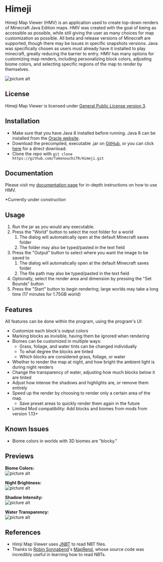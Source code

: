 # Himeji
Himeji Map Viewer (HMV) is an application used to create top-down renders of Minecraft Java Edition maps. HMV was created with the goal of being as accessible as possible, while still giving the user as many choices for map customization as possible. All beta and release versions of Minecraft are supported, though there may be issues in specific snapshots versions. Java was specifically chosen as users must already have it installed to play minecraft, greatly reducing the barrier to entry. HMV has many options for customizing map renders, including personalizing block colors, adjusting biome colors, and selecting specific regions of the map to render by themselves.

![picture alt](https://tknouchi.files.wordpress.com/2020/03/sample.png)

## License
Himeji Map Viewer is licensed under [General Public License version 3](https://www.gnu.org/licenses/).

## Installation
- Make sure that you have Java 8 installed before running. Java 8 can be installed from the [Oracle website](https://www.oracle.com/java/technologies/javase/javase-jdk8-downloads.html).
- Download the precompiled, executable .jar on [GitHub](https://github.com/TakenouchiTR/Himeji/blob/master/HMV.jar), or you can click [here](https://github.com/TakenouchiTR/Himeji/blob/master/HMV.jar?raw=true) for a direct download.
- Clone the repo with `git clone https://github.com/TakenouchiTR/Himeji.git`

## Documentation
Please visit my [documentation page](https://takenouchitr.github.io/FCC-Web-Development-Projects/rwd/documentation.html) for in-depth instructions on how to use HMV.

\*Currently under construction

## Usage
1. Run the jar as you would any executable.
2. Press the "World" button to select the root folder for a world
    1. The dialog will automatically open at the default Minecraft saves folder
    2. The folder may also be typed/pasted in the text field
3. Press the "Output" button to select where you want the image to be saved to
    1. The dialog will automatically open at the default Minecraft saves folder
    2. The file path may also be typed/pasted in the text field
4. Optionally, select the render area and dimension by pressing the "Set Bounds" button
5. Press the "Start" button to begin rendering; large worlds may take a long time (17 minutes for 1.75GB world)

## Features
All features can be done within the program, using the program's UI:
- Customize each block's output colors
- Marking blocks as invisible, having them be ignored when rendering
- Biomes can be customized in multiple ways:
  - Grass, foliage, and water tints can be changed individually
  - To what degree the blocks are tinted
  - Which blocks are considered grass, foliage, or water
- Whether to render the map at night, and how bright the ambient light is during night renders
- Change the transparency of water, adjusting how much blocks below it are tinted
- Adjust how intense the shadows and highlights are, or remove them entirely
- Speed up the render by choosing to render only a certain area of the map.
  - Save preset areas to quickly render them again in the future
- Limited Mod compatibility: Add blocks and biomes from mods from version 1.13+

## Known Issues
- Biome colors in worlds with 3D biomes are "blocky."

## Previews
**Biome Colors:**\
![picture alt](https://i.imgur.com/SYd99pF.gif)

**Night Brightness:**\
![picture alt](https://i.imgur.com/JBekjB1.gif)

**Shadow Intensity:**\
![picture alt](https://i.imgur.com/tkDDjjN.gif)

**Water Transparency:**\
![picture alt](https://i.imgur.com/0lmmjIx.gif)

## References
- Himji Map Viewer uses [JNBT](http://jnbt.sourceforge.net/) to read NBT files.
- Thanks to [Robin Sonnabend](https://github.com/YSelfTool)'s [MapRend](https://github.com/YSelfTool/MapRend), whose source code was incredibly useful in learning how to read NBTs.
